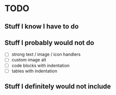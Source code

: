 # TODO

## Stuff I know I have to do

## Stuff I probably would not do

- [ ] strong text / image / icon handlers
- [ ] custom image alt
- [ ] code blocks with indentation
- [ ] tables with indentation

## Stuff I definitely would not include
